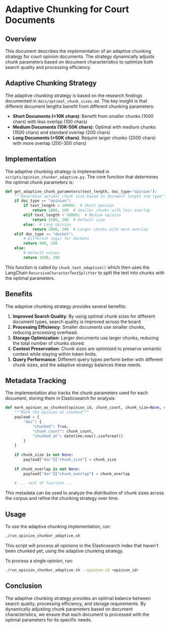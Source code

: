 # Adaptive Chunking for Court Documents

## Overview

This document describes the implementation of an adaptive chunking strategy for court opinion documents. The strategy dynamically adjusts chunk parameters based on document characteristics to optimize both search quality and processing efficiency.

## Adaptive Chunking Strategy

The adaptive chunking strategy is based on the research findings documented in `docs/optimal_chunk_sizes.md`. The key insight is that different document lengths benefit from different chunking parameters:

- **Short Documents (<10K chars)**: Benefit from smaller chunks (1000 chars) with less overlap (100 chars)
- **Medium Documents (10K-50K chars)**: Optimal with medium chunks (1500 chars) and standard overlap (200 chars)
- **Long Documents (>50K chars)**: Require larger chunks (2000 chars) with more overlap (200-300 chars)

## Implementation

The adaptive chunking strategy is implemented in `scripts/opinion_chunker_adaptive.py`. The core function that determines the optimal chunk parameters is:

```python
def get_adaptive_chunk_parameters(text_length, doc_type="opinion"):
    """Determine optimal chunk size based on document length and type"""
    if doc_type == "opinion":
        if text_length < 10000:  # Short opinion
            return 1000, 100  # Smaller chunks with less overlap
        elif text_length < 50000:  # Medium opinion
            return 1500, 200  # Default size
        else:  # Long opinion
            return 2000, 200  # Larger chunks with more overlap
    elif doc_type == "docket":
        # Different logic for dockets
        return 800, 100
    else:
        # Default values
        return 1500, 200
```

This function is called by `chunk_text_adaptive()` which then uses the LangChain `RecursiveCharacterTextSplitter` to split the text into chunks with the optimal parameters.

## Benefits

The adaptive chunking strategy provides several benefits:

1. **Improved Search Quality**: By using optimal chunk sizes for different document types, search quality is improved across the board.
2. **Processing Efficiency**: Smaller documents use smaller chunks, reducing processing overhead.
3. **Storage Optimization**: Larger documents use larger chunks, reducing the total number of chunks stored.
4. **Context Preservation**: Chunk sizes are optimized to preserve semantic context while staying within token limits.
5. **Query Performance**: Different query types perform better with different chunk sizes, and the adaptive strategy balances these needs.

## Metadata Tracking

The implementation also tracks the chunk parameters used for each document, storing them in Elasticsearch for analysis:

```python
def mark_opinion_as_chunked(opinion_id, chunk_count, chunk_size=None, chunk_overlap=None, index_name="opinions"):
    """Mark the opinion as chunked"""
    payload = {
        "doc": {
            "chunked": True,
            "chunk_count": chunk_count,
            "chunked_at": datetime.now().isoformat()
        }
    }
    
    if chunk_size is not None:
        payload["doc"]["chunk_size"] = chunk_size
    
    if chunk_overlap is not None:
        payload["doc"]["chunk_overlap"] = chunk_overlap
    
    # ... rest of function ...
```

This metadata can be used to analyze the distribution of chunk sizes across the corpus and refine the chunking strategy over time.

## Usage

To use the adaptive chunking implementation, run:

```bash
./run_opinion_chunker_adaptive.sh
```

This script will process all opinions in the Elasticsearch index that haven't been chunked yet, using the adaptive chunking strategy.

To process a single opinion, run:

```bash
./run_opinion_chunker_adaptive.sh --opinion-id <opinion_id>
```

## Conclusion

The adaptive chunking strategy provides an optimal balance between search quality, processing efficiency, and storage requirements. By dynamically adjusting chunk parameters based on document characteristics, we ensure that each document is processed with the optimal parameters for its specific needs.
